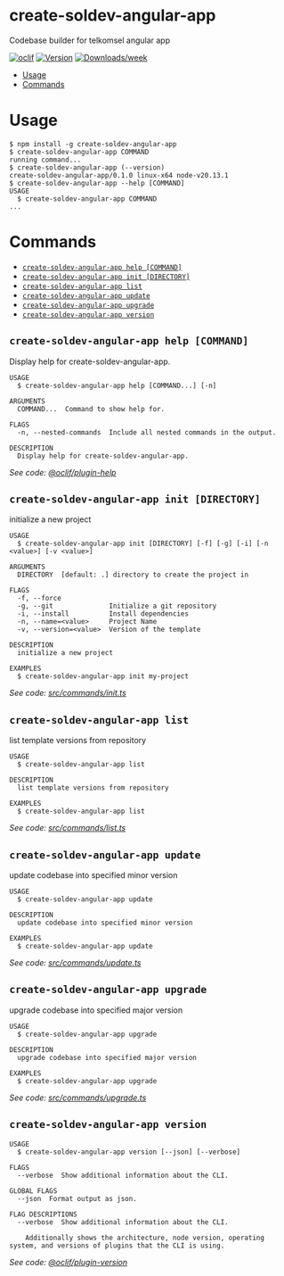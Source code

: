 create-soldev-angular-app
=================

Codebase builder for telkomsel angular app


[![oclif](https://img.shields.io/badge/cli-oclif-brightgreen.svg)](https://oclif.io)
[![Version](https://img.shields.io/npm/v/create-soldev-angular-app.svg)](https://npmjs.org/package/create-soldev-angular-app)
[![Downloads/week](https://img.shields.io/npm/dw/create-soldev-angular-app.svg)](https://npmjs.org/package/create-soldev-angular-app)


<!-- toc -->
* [Usage](#usage)
* [Commands](#commands)
<!-- tocstop -->
# Usage
<!-- usage -->
```sh-session
$ npm install -g create-soldev-angular-app
$ create-soldev-angular-app COMMAND
running command...
$ create-soldev-angular-app (--version)
create-soldev-angular-app/0.1.0 linux-x64 node-v20.13.1
$ create-soldev-angular-app --help [COMMAND]
USAGE
  $ create-soldev-angular-app COMMAND
...
```
<!-- usagestop -->
# Commands
<!-- commands -->
* [`create-soldev-angular-app help [COMMAND]`](#create-soldev-angular-app-help-command)
* [`create-soldev-angular-app init [DIRECTORY]`](#create-soldev-angular-app-init-directory)
* [`create-soldev-angular-app list`](#create-soldev-angular-app-list)
* [`create-soldev-angular-app update`](#create-soldev-angular-app-update)
* [`create-soldev-angular-app upgrade`](#create-soldev-angular-app-upgrade)
* [`create-soldev-angular-app version`](#create-soldev-angular-app-version)

## `create-soldev-angular-app help [COMMAND]`

Display help for create-soldev-angular-app.

```
USAGE
  $ create-soldev-angular-app help [COMMAND...] [-n]

ARGUMENTS
  COMMAND...  Command to show help for.

FLAGS
  -n, --nested-commands  Include all nested commands in the output.

DESCRIPTION
  Display help for create-soldev-angular-app.
```

_See code: [@oclif/plugin-help](https://github.com/oclif/plugin-help/blob/v6.2.8/src/commands/help.ts)_

## `create-soldev-angular-app init [DIRECTORY]`

initialize a new project

```
USAGE
  $ create-soldev-angular-app init [DIRECTORY] [-f] [-g] [-i] [-n <value>] [-v <value>]

ARGUMENTS
  DIRECTORY  [default: .] directory to create the project in

FLAGS
  -f, --force
  -g, --git              Initialize a git repository
  -i, --install          Install dependencies
  -n, --name=<value>     Project Name
  -v, --version=<value>  Version of the template

DESCRIPTION
  initialize a new project

EXAMPLES
  $ create-soldev-angular-app init my-project
```

_See code: [src/commands/init.ts](https://github.com/Stradivary/create-soldev-angular-app/blob/v0.1.0/src/commands/init.ts)_

## `create-soldev-angular-app list`

list template versions from repository

```
USAGE
  $ create-soldev-angular-app list

DESCRIPTION
  list template versions from repository

EXAMPLES
  $ create-soldev-angular-app list
```

_See code: [src/commands/list.ts](https://github.com/Stradivary/create-soldev-angular-app/blob/v0.1.0/src/commands/list.ts)_

## `create-soldev-angular-app update`

update codebase into specified minor version

```
USAGE
  $ create-soldev-angular-app update

DESCRIPTION
  update codebase into specified minor version

EXAMPLES
  $ create-soldev-angular-app update
```

_See code: [src/commands/update.ts](https://github.com/Stradivary/create-soldev-angular-app/blob/v0.1.0/src/commands/update.ts)_

## `create-soldev-angular-app upgrade`

upgrade codebase into specified major version

```
USAGE
  $ create-soldev-angular-app upgrade

DESCRIPTION
  upgrade codebase into specified major version

EXAMPLES
  $ create-soldev-angular-app upgrade
```

_See code: [src/commands/upgrade.ts](https://github.com/Stradivary/create-soldev-angular-app/blob/v0.1.0/src/commands/upgrade.ts)_

## `create-soldev-angular-app version`

```
USAGE
  $ create-soldev-angular-app version [--json] [--verbose]

FLAGS
  --verbose  Show additional information about the CLI.

GLOBAL FLAGS
  --json  Format output as json.

FLAG DESCRIPTIONS
  --verbose  Show additional information about the CLI.

    Additionally shows the architecture, node version, operating system, and versions of plugins that the CLI is using.
```

_See code: [@oclif/plugin-version](https://github.com/oclif/plugin-version/blob/v2.2.10/src/commands/version.ts)_
<!-- commandsstop -->
